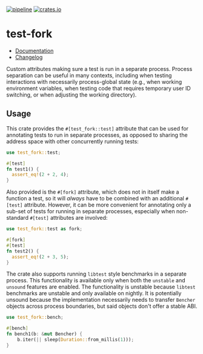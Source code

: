 [![pipeline](https://github.com/d-e-s-o/test-fork/actions/workflows/test.yml/badge.svg?branch=main)](https://github.com/d-e-s-o/test-fork/actions/workflows/test.yml)
[![crates.io](https://img.shields.io/crates/v/test-fork.svg)](https://crates.io/crates/test-fork)

test-fork
=========

- [Documentation][docs-rs]
- [Changelog](CHANGELOG.md)

Custom attributes making sure a test is run in a separate process.
Process separation can be useful in many contexts, including when
testing interactions with necessarily process-global state (e.g., when
working environment variables, when testing code that requires temporary
user ID switching, or when adjusting the working directory).

Usage
-----
This crate provides the `#[test_fork::test]` attribute that can be used
for annotating tests to run in separate processes, as opposed to sharing
the address space with other concurrently running tests:
```rust
use test_fork::test;

#[test]
fn test1() {
  assert_eq!(2 + 2, 4);
}
```

Also provided is the `#[fork]` attribute, which does not in itself make
a function a test, so it will *always* have to be combined with an
additional `#[test]` attribute. However, it can be more convenient for
annotating only a sub-set of tests for running in separate processes,
especially when non-standard `#[test]` attributes are involved:
```rust
use test_fork::test as fork;

#[fork]
#[test]
fn test2() {
  assert_eq!(2 + 3, 5);
}
```

The crate also supports running `libtest` style benchmarks in a separate
process. This functionality is available only when both the `unstable`
and `unsound` features are enabled. The functionality is unstable
because `libtest` benchmarks are unstable and only available on nightly.
It is potentially unsound because the implementation necessarily needs
to transfer `Bencher` objects across process boundaries, but said
objects don't offer a stable ABI.

```rust
use test_fork::bench;

#[bench]
fn bench1(b: &mut Bencher) {
    b.iter(|| sleep(Duration::from_millis(1)));
}
```

[docs-rs]: https://docs.rs/test-fork

